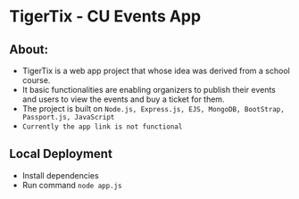 # TigerTix - CU Events App

## About:
- TigerTix is a web app project that whose idea was derived from a school course.
- It basic functionalities are enabling organizers to publish their events and users to view the events and buy a ticket for them.
- The project is built on `Node.js, Express.js, EJS, MongoDB, BootStrap, Passport.js, JavaScript`
- `Currently the app link is not functional`

## Local Deployment
- Install dependencies
- Run command `node app.js`
